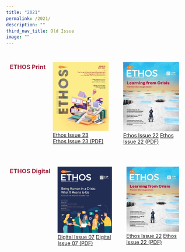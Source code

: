```yaml
---
title: "2021"
permalink: /2021/
description: ""
third_nav_title: Old Issue
image: ""
---
```

<style>

.grid-container h3
{
	color: #9f2943;
}
	
.grid-container {
  display: grid;
  grid-template-columns: auto auto auto;

  padding: 10px;
}

.grid-item 
{
  padding: 20px;

}
</style>



<div class="grid-container">
<h3> ETHOS Print </h3>
<div class="grid-item">
	<img src="/images/Ethos_Images/Ethos_Issue_23/Ethos_Issue23_Cover.jpg">
	<a href="#">Ethos Issue 23</a><br>
	<a href="#">Ethos Issue 23 (PDF)</a>	
</div>
	
<div class="grid-item">
<img src="/images/Ethos_Images/Ethos_Issue_22/Ethos_Jun2021_Cover.jpg">
<a href="#">Ethos Issue 22</a>
<a href="#">Ethos Issue 22 (PDF)</a>
</div>
</div>

<div class="grid-container">
<h3> ETHOS Digital </h3>
<div class="grid-item">
<img src="/images/Ethos_Images/Ethos_Digital_Issue_07/EthosDigital_Issue_Sep21_Editorial1.jpg">
	<a href="#">Digital Issue 07</a>
	<a href="#">Digital Issue 07 (PDF)</a>
</div>
	
<div class="grid-item">
<img src="/images/Ethos_Images/Ethos_Issue_22/Ethos_Jun2021_Cover.jpg">
<a href="#">Ethos Issue 22</a>
<a href="#">Ethos Issue 22 (PDF)</a>
</div>

</div>